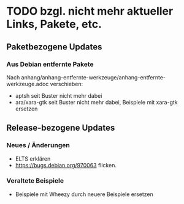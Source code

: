 TODO bzgl. nicht mehr aktueller Links, Pakete, etc.
===================================================

Paketbezogene Updates
---------------------

### Aus Debian entfernte Pakete

Nach anhang/anhang-entfernte-werkzeuge/anhang-entfernte-werkzeuge.adoc
verschieben:

* aptsh seit Buster nicht mehr dabei
* ara/xara-gtk seit Buster nicht mehr dabei, Beispiele mit xara-gtk ersetzen

Release-bezogene Updates
------------------------

### Neues / Änderungen

* ELTS erklären
* https://bugs.debian.org/970063 flicken.

### Veraltete Beispiele

* Beispiele mit Wheezy durch neuere Beispiele ersetzen
